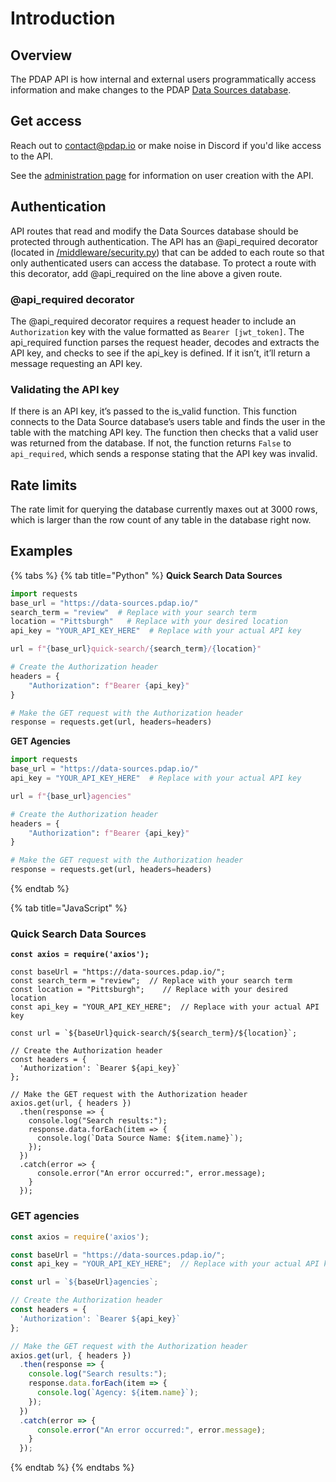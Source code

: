 # Introduction

## Overview

The PDAP API is how internal and external users programmatically access information and make changes to the PDAP [Data Sources database](../activities/data-sources/explore-data-sources.md).

## Get access

Reach out to [contact@pdap.io](mailto:contact@pdap.io) or make noise in Discord if you'd like access to the API.

See the [administration page](endpoints/admin.md) for information on user creation with the API.

## Authentication

API routes that read and modify the Data Sources database should be protected through authentication. The API has an @api\_required decorator (located in [/middleware/security.py](https://github.com/Police-Data-Accessibility-Project/data-sources-app/blob/main/middleware/security.py)) that can be added to each route so that only authenticated users can access the database. To protect a route with this decorator, add @api\_required on the line above a given route.

### @api\_required decorator

The @api\_required decorator requires a request header to include an `Authorization` key with the value formatted as `Bearer [jwt_token]`. The api\_required function parses the request header, decodes and extracts the API key, and checks to see if the api\_key is defined. If it isn’t, it’ll return a message requesting an API key.

### Validating the API key

If there is an API key, it’s passed to the is\_valid function. This function connects to the Data Source database’s users table and finds the user in the table with the matching API key. The function then checks that a valid user was returned from the database. If not, the function returns `False` to `api_required`, which sends a response stating that the API key was invalid.

## Rate limits

The rate limit for querying the database currently maxes out at 3000 rows, which is larger than the row count of any table in the database right now.

## Examples

{% tabs %}
{% tab title="Python" %}
**Quick Search Data Sources**

```python
import requests
base_url = "https://data-sources.pdap.io/"
search_term = "review"  # Replace with your search term
location = "Pittsburgh"   # Replace with your desired location
api_key = "YOUR_API_KEY_HERE"  # Replace with your actual API key

url = f"{base_url}quick-search/{search_term}/{location}"

# Create the Authorization header
headers = {
    "Authorization": f"Bearer {api_key}"
}

# Make the GET request with the Authorization header
response = requests.get(url, headers=headers)
```

**GET Agencies**

```python
import requests
base_url = "https://data-sources.pdap.io/"
api_key = "YOUR_API_KEY_HERE"  # Replace with your actual API key

url = f"{base_url}agencies"

# Create the Authorization header
headers = {
    "Authorization": f"Bearer {api_key}"
}

# Make the GET request with the Authorization header
response = requests.get(url, headers=headers)
```
{% endtab %}

{% tab title="JavaScript" %}
### Quick Search Data Sources

<pre class="language-javascript"><code class="lang-javascript"><strong>const axios = require('axios');
</strong>
const baseUrl = "https://data-sources.pdap.io/";
const search_term = "review";  // Replace with your search term
const location = "Pittsburgh";    // Replace with your desired location
const api_key = "YOUR_API_KEY_HERE";  // Replace with your actual API key

const url = `${baseUrl}quick-search/${search_term}/${location}`;

// Create the Authorization header
const headers = {
  'Authorization': `Bearer ${api_key}`
};

// Make the GET request with the Authorization header
axios.get(url, { headers })
  .then(response => {
    console.log("Search results:");
    response.data.forEach(item => {
      console.log(`Data Source Name: ${item.name}`);
    });
  })
  .catch(error => {
      console.error("An error occurred:", error.message);
    }
  });
</code></pre>

### GET agencies

```javascript
const axios = require('axios');

const baseUrl = "https://data-sources.pdap.io/";
const api_key = "YOUR_API_KEY_HERE";  // Replace with your actual API key

const url = `${baseUrl}agencies`;

// Create the Authorization header
const headers = {
  'Authorization': `Bearer ${api_key}`
};

// Make the GET request with the Authorization header
axios.get(url, { headers })
  .then(response => {
    console.log("Search results:");
    response.data.forEach(item => {
      console.log(`Agency: ${item.name}`);
    });
  })
  .catch(error => {
      console.error("An error occurred:", error.message);
    }
  });
```
{% endtab %}
{% endtabs %}

